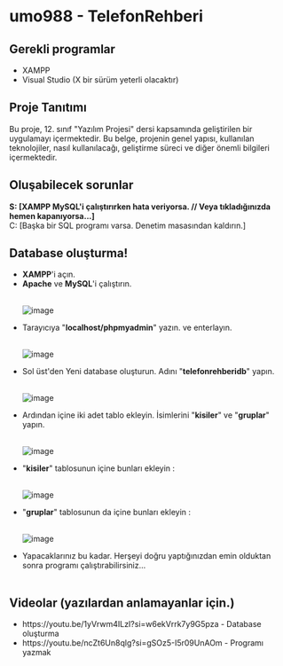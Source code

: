 # umo988 - TelefonRehberi

## Gerekli programlar

<ul>
<li> XAMPP</li>
<li> Visual Studio (X bir sürüm yeterli olacaktır)</li>
</ul>

## Proje Tanıtımı

Bu proje, 12. sınıf "Yazılım Projesi" dersi kapsamında geliştirilen bir uygulamayı içermektedir. Bu belge, projenin genel yapısı, kullanılan teknolojiler, nasıl kullanılacağı, geliştirme süreci ve diğer önemli bilgileri içermektedir.

## Oluşabilecek sorunlar

**S: [XAMPP MySQL'i çalıştırırken hata veriyorsa. // Veya tıkladığınızda hemen kapanıyorsa...]** <br>
C: [Başka bir SQL programı varsa. Denetim masasından kaldırın.]

## Database oluşturma!

<ul>
<li> <strong>XAMPP</strong>'i  açın.</li>
<li> <strong>Apache</strong> ve <strong>MySQL</strong>'i çalıştırın. </li><br>

![image](https://github.com/umo988/TelefonRehberi-CSharp-Proje/assets/112709319/09c77f54-8cf3-4e07-9d67-afc919fa2711)

<li> Tarayıcıya "<strong>localhost/phpmyadmin</strong>" yazın. ve enterlayın. </li><br>

![image](https://github.com/umo988/TelefonRehberi-CSharp-Proje/assets/112709319/dffbd622-a2db-411f-bd62-5b8834214aa9)

<li> Sol üst'den Yeni database oluşturun. Adını "<strong>telefonrehberidb</strong>" yapın. </li><br>

![image](https://github.com/umo988/TelefonRehberi-CSharp-Proje/assets/112709319/d207f0d1-bd75-42a9-969c-e26d74564c36)

<li> Ardından içine iki adet tablo ekleyin. İsimlerini "<strong>kisiler</strong>" ve "<strong>gruplar</strong>" yapın. </li><br>

![image](https://github.com/umo988/TelefonRehberi-CSharp-Proje/assets/112709319/ed6e61f2-6473-464c-b4c4-be80346052ef)

<li> "<strong>kisiler</strong>" tablosunun içine bunları ekleyin : </li><br>

![image](https://github.com/umo988/TelefonRehberi-CSharp-Proje/assets/112709319/3cbd0c96-00a4-4642-9ddc-53385f33e98b) <br>

<li> "<strong>gruplar</strong>" tablosunun da içine bunları ekleyin : </li><br>

![image](https://github.com/umo988/TelefonRehberi-CSharp-Proje/assets/112709319/32094232-ddd4-4e7f-84ed-1bd3794c2b51) <br>

<li> Yapacaklarınız bu kadar. Herşeyi doğru yaptığınızdan emin olduktan sonra programı çalıştırabilirsiniz... </li><br>
</ul>


## Videolar (yazılardan anlamayanlar için.)
<ul>
<li> https://youtu.be/1yVrwm4ILzI?si=w6ekVrrk7y9G5pza - Database oluşturma <br>
<li> https://youtu.be/ncZt6Un8qlg?si=gSOz5-I5r09UnAOm - Programı yazmak <br>
</ul>
